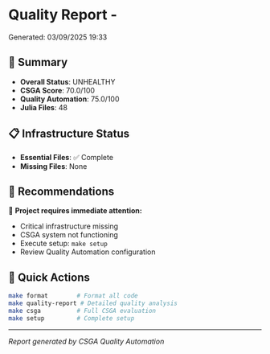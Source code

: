 # Quality Report - 
Generated: 03/09/2025 19:33

## 🎯 Summary
- **Overall Status**: UNHEALTHY
- **CSGA Score**: 70.0/100
- **Quality Automation**: 75.0/100
- **Julia Files**: 48

## 📋 Infrastructure Status
- **Essential Files**: ✅ Complete
- **Missing Files**: None

## 🔧 Recommendations
🔴 **Project requires immediate attention:**
- Critical infrastructure missing
- CSGA system not functioning
- Execute setup: `make setup`
- Review Quality Automation configuration

## 🚀 Quick Actions
```bash
make format        # Format all code
make quality-report # Detailed quality analysis
make csga          # Full CSGA evaluation
make setup         # Complete setup
```

---
*Report generated by CSGA Quality Automation*
